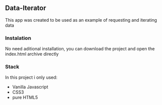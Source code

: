 ## Data-Iterator

This app was created to be used as an example of requesting and iterating data

### Instalation

No need aditional installation, you can download the project and open the index.html archive directly

### Stack

In this project i only used:

- Vanilla Javascript 
- CSS3
- pure HTML5
